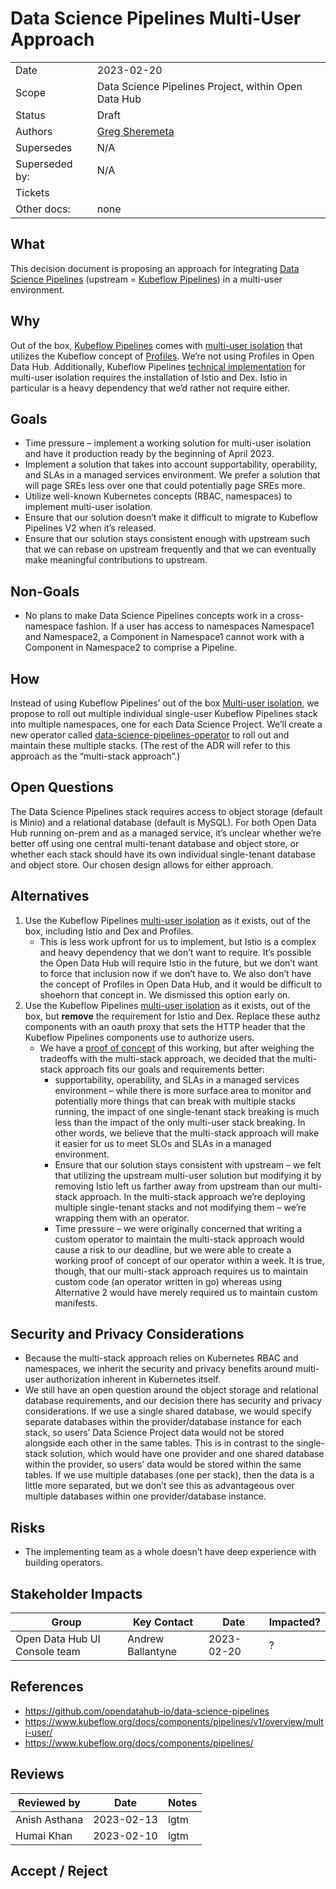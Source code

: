 # Data Science Pipelines Multi-User Approach

|                |            |
| -------------- | ---------- |
| Date           | 2023-02-20 |
| Scope          | Data Science Pipelines Project, within Open Data Hub |
| Status         | Draft |
| Authors        | [Greg Sheremeta](@gregsheremeta) |
| Supersedes     | N/A |
| Superseded by: | N/A |
| Tickets        | |
| Other docs:    | none |

## What

This decision document is proposing an approach for integrating [Data Science Pipelines](https://github.com/opendatahub-io/data-science-pipelines) (upstream = [Kubeflow Pipelines](https://github.com/kubeflow/kfp-tekton)) in a multi-user environment.

## Why

Out of the box, [Kubeflow Pipelines](https://www.kubeflow.org/docs/components/pipelines/) comes with [multi-user isolation](https://www.kubeflow.org/docs/components/pipelines/v1/overview/multi-user/) that utilizes the Kubeflow concept of [Profiles](https://www.kubeflow.org/docs/components/multi-tenancy/overview/). We’re not using Profiles in Open Data Hub. Additionally, Kubeflow Pipelines [technical implementation](https://www.kubeflow.org/docs/components/multi-tenancy/design/) for multi-user isolation requires the installation of Istio and Dex. Istio in particular is a heavy dependency that we’d rather not require either.

## Goals

* Time pressure – implement a working solution for multi-user isolation and have it production ready by the beginning of April 2023.
* Implement a solution that takes into account supportability, operability, and SLAs in a managed services environment. We prefer a solution that will page SREs less over one that could potentially page SREs more.
* Utilize well-known Kubernetes concepts (RBAC, namespaces) to implement multi-user isolation.
* Ensure that our solution doesn’t make it difficult to migrate to Kubeflow Pipelines V2 when it’s released.
* Ensure that our solution stays consistent enough with upstream such that we can rebase on upstream frequently and that we can eventually make meaningful contributions to upstream.

## Non-Goals

* No plans to make Data Science Pipelines concepts work in a cross-namespace fashion. If a user has access to namespaces Namespace1 and Namespace2, a Component in Namespace1 cannot work with a Component in Namespace2 to comprise a Pipeline.

## How

Instead of using Kubeflow Pipelines’ out of the box [Multi-user isolation](https://www.kubeflow.org/docs/components/pipelines/v1/overview/multi-user/), we propose to roll out multiple individual single-user Kubeflow Pipelines stack into multiple namespaces, one for each Data Science Project. We’ll create a new operator called [data-science-pipelines-operator](https://github.com/opendatahub-io/data-science-pipelines-operator) to roll out and maintain these multiple stacks. (The rest of the ADR will refer to this approach as the “multi-stack approach”.)

## Open Questions

The Data Science Pipelines stack requires access to object storage (default is Minio) and a relational database (default is MySQL). For both Open Data Hub running on-prem and as a managed service, it’s unclear whether we’re better off using one central multi-tenant database and object store, or whether each stack should have its own individual single-tenant database and object store. Our chosen design allows for either approach.

## Alternatives

1. Use the Kubeflow Pipelines [multi-user isolation](https://www.kubeflow.org/docs/components/pipelines/v1/overview/multi-user/) as it exists, out of the box, including Istio and Dex and Profiles.
    * This is less work upfront for us to implement, but Istio is a complex and heavy dependency that we don’t want to require. It’s possible the Open Data Hub will require Istio in the future, but we don’t want to force that inclusion now if we don’t have to. We also don’t have the concept of Profiles in Open Data Hub, and it would be difficult to shoehorn that concept in. We dismissed this option early on.
2. Use the Kubeflow Pipelines [multi-user isolation](https://www.kubeflow.org/docs/components/pipelines/v1/overview/multi-user/) as it exists, out of the box, but **remove** the requirement for Istio and Dex. Replace these authz components with an oauth proxy that sets the HTTP header that the Kubeflow Pipelines components use to authorize users.
    * We have a [proof of concept](https://github.com/HumairAK/odh-manifests/blob/rhods-auth/data-science-pipelines/base/auth/AUTH_NOTES.md) of this working, but after weighing the tradeoffs with the multi-stack approach, we decided that the multi-stack approach fits our goals and requirements better:
        * supportability, operability, and SLAs in a managed services environment – while there is more surface area to monitor and potentially more things that can break with multiple stacks running, the impact of one single-tenant stack breaking is much less than the impact of the only multi-user stack breaking. In other words, we believe that the multi-stack approach will make it easier for us to meet SLOs and SLAs in a managed environment.
        * Ensure that our solution stays consistent with upstream – we felt that utilizing the upstream multi-user solution but modifying it by removing Istio left us farther away from upstream than our multi-stack approach. In the multi-stack approach we’re deploying multiple single-tenant stacks and not modifying them – we’re wrapping them with an operator.
        * Time pressure – we were originally concerned that writing a custom operator to maintain the multi-stack approach would cause a risk to our deadline, but we were able to create a working proof of concept of our operator within a week. It is true, though, that our multi-stack approach requires us to maintain custom code (an operator written in go) whereas using Alternative 2 would have merely required us to maintain custom manifests.

## Security and Privacy Considerations

* Because the multi-stack approach relies on Kubernetes RBAC and namespaces, we inherit the security and privacy benefits around multi-user authorization inherent in Kubernetes itself.
* We still have an open question around the object storage and relational database requirements, and our decision there has security and privacy considerations. If we use a single shared database, we would specify separate databases within the provider/database instance for each stack, so users’ Data Science Project data would not be stored alongside each other in the same tables. This is in contrast to the single-stack solution, which would have one provider and one shared database within the provider, so users’ data would be stored within the same tables. If we use multiple databases (one per stack), then the data is a little more separated, but we don’t see this as advantageous over multiple databases within one provider/database instance.

## Risks

* The implementing team as a whole doesn’t have deep experience with building operators.

## Stakeholder Impacts

| Group                         | Key Contact      | Date       | Impacted? |
| ----------------------------- | ---------------  | ---------- | --------- |
| Open Data Hub UI Console team | Andrew Ballantyne| 2023-02-20 | ? |


## References

* https://github.com/opendatahub-io/data-science-pipelines
* https://www.kubeflow.org/docs/components/pipelines/v1/overview/multi-user/
* https://www.kubeflow.org/docs/components/pipelines/

## Reviews

| Reviewed by                   | Date       | Notes |
| ----------------------------- | ---------  | ------|
| Anish Asthana                 | 2023-02-13 | lgtm  |
| Humai Khan                    | 2023-02-10 | lgtm  |

## Accept / Reject
